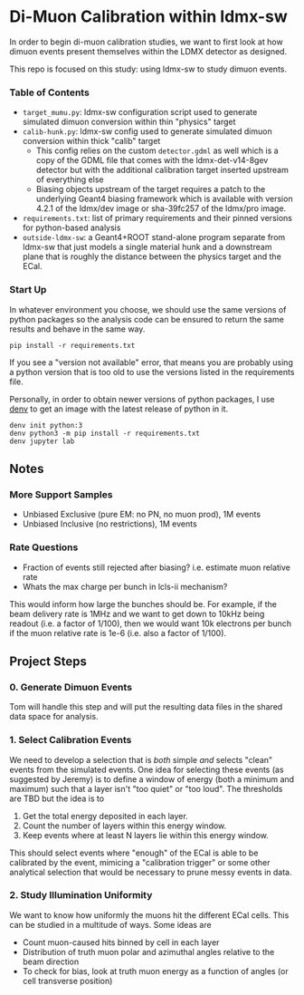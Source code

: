 # Di-Muon Calibration within ldmx-sw
In order to begin di-muon calibration studies, we want to first look at
how dimuon events present themselves within the LDMX detector as designed.

This repo is focused on this study: using ldmx-sw to study dimuon events.

### Table of Contents
- `target_mumu.py`: ldmx-sw configuration script used to generate simulated dimuon conversion within thin "physics" target
- `calib-hunk.py`: ldmx-sw config used to generate simulated dimuon conversion within thick "calib" target
  - This config relies on the custom `detector.gdml` as well which is a copy of the GDML file that comes with
    the ldmx-det-v14-8gev detector but with the additional calibration target inserted upstream of everything else
  - Biasing objects upstream of the target requires a patch to the underlying Geant4 biasing framework which is
    available with version 4.2.1 of the ldmx/dev image or sha-39fc257 of the ldmx/pro image.
- `requirements.txt`: list of primary requirements and their pinned versions for python-based analysis
- `outside-ldmx-sw`: a Geant4+ROOT stand-alone program separate from ldmx-sw that just models a single material hunk and a downstream plane that is roughly the distance between the physics target and the ECal.

### Start Up
In whatever environment you choose, we should use the same versions of python packages
so the analysis code can be ensured to return the same results and behave in the same
way.
```
pip install -r requirements.txt
```
If you see a "version not available" error, that means you are probably using a python
version that is too old to use the versions listed in the requirements file.

Personally, in order to obtain newer versions of python packages, I use 
[denv](https://tomeichlersmith.github.io/denv/) to
get an image with the latest release of python in it.
```
denv init python:3
denv python3 -m pip install -r requirements.txt
denv jupyter lab
```

## Notes

### More Support Samples
- Unbiased Exclusive (pure EM: no PN, no muon prod), 1M events
- Unbiased Inclusive (no restrictions), 1M events

### Rate Questions
- Fraction of events still rejected after biasing? i.e. estimate muon relative rate
- Whats the max charge per bunch in lcls-ii mechanism?

This would inform how large the bunches should be. For example, if the beam delivery rate is 1MHz
and we want to get down to 10kHz being readout (i.e. a factor of 1/100), then we would want 10k electrons
per bunch if the muon relative rate is 1e-6 (i.e. also a factor of 1/100).

## Project Steps

### 0. Generate Dimuon Events
Tom will handle this step and will put the resulting data files in the shared data space for analysis.

### 1. Select Calibration Events
We need to develop a selection that is _both_ simple _and_ selects "clean" events from the simulated events.
One idea for selecting these events (as suggested by Jeremy) is to define a window of energy (both a minimum
and maximum) such that a layer isn't "too quiet" or "too loud". The thresholds are TBD but the idea is to
1. Get the total energy deposited in each layer.
2. Count the number of layers within this energy window.
3. Keep events where at least N layers lie within this energy window.

This should select events where "enough" of the ECal is able to be calibrated by the event, mimicing a
"calibration trigger" or some other analytical selection that would be necessary to prune messy events
in data.

### 2. Study Illumination Uniformity
We want to know how uniformly the muons hit the different ECal cells. This can be studied in a multitude
of ways. Some ideas are

- Count muon-caused hits binned by cell in each layer
- Distribution of truth muon polar and azimuthal angles relative to the beam direction
- To check for bias, look at truth muon energy as a function of angles (or cell transverse position)
